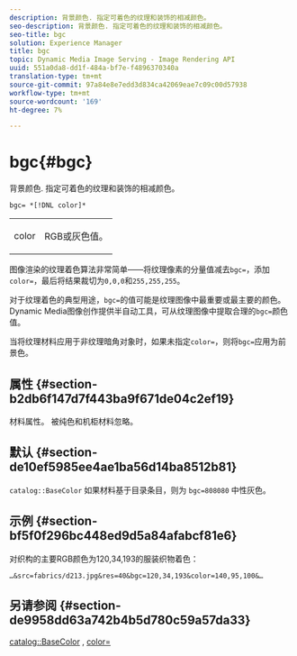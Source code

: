 ```yaml
---
description: 背景颜色. 指定可着色的纹理和装饰的相减颜色。
seo-description: 背景颜色. 指定可着色的纹理和装饰的相减颜色。
seo-title: bgc
solution: Experience Manager
title: bgc
topic: Dynamic Media Image Serving - Image Rendering API
uuid: 551a0da8-dd1f-484a-bf7e-f4896370340a
translation-type: tm+mt
source-git-commit: 97a84e8e7edd3d834ca42069eae7c09c00d57938
workflow-type: tm+mt
source-wordcount: '169'
ht-degree: 7%

---
```



# bgc{#bgc}

背景颜色. 指定可着色的纹理和装饰的相减颜色。

`bgc= *[!DNL color]*`

<table id="simpletable_131302355CAB4900A7B45FED903A1AAD" class="- topic/simpletable "> 
 <tr class="- topic/strow strow"> 
  <td class="- topic/stentry stentry"> <p><span class="+ topic/keyword sw-d/varname varname"> color</span> </p> </td> 
  <td class="- topic/stentry stentry"> <p>RGB或灰色值。 </p></td> 
 </tr> 
</table>

图像渲染的纹理着色算法非常简单——将纹理像素的分量值减去`bgc=`，添加`color=`，最后将结果裁切为`0,0,0`和`255,255,255`。

对于纹理着色的典型用途，`bgc=`的值可能是纹理图像中最重要或最主要的颜色。 Dynamic Media图像创作提供半自动工具，可从纹理图像中提取合理的`bgc=`颜色值。

当将纹理材料应用于非纹理暗角对象时，如果未指定`color=`，则将`bgc=`应用为前景色。

## 属性 {#section-b2db6f147d7f443ba9f671de04c2ef19}

材料属性。 被纯色和机柜材料忽略。

## 默认 {#section-de10ef5985ee4ae1ba56d14ba8512b81}

`catalog::BaseColor` 如果材料基于目录条目，则为 `bgc=808080` 中性灰色。

## 示例 {#section-bf5f0f296bc448ed9d5a84afabcf81e6}

对织构的主要RGB颜色为120,34,193的服装织物着色：

`…&src=fabrics/d213.jpg&res=40&bgc=120,34,193&color=140,95,100&…`

## 另请参阅 {#section-de9958dd63a742b4b5d780c59a57da33}

[catalog::BaseColor](../../../../../ir-api/material-cat/image-rendering-api-ref/c-ir-material-catalog/c-ir-material-data-reference/r-ir-basecolor.md#reference-5f02371b1d8e444ab12d2614d9792de8) ,  [color=](../../../../../ir-api/http-protocol/image-rendering-api-ref/c-ir-http-protocol-ref/c-ir-http-protocol-command-reference/r-ir-http-color.md#reference-ea3cba9edfe94dbab86d8f123a9ed0aa)
